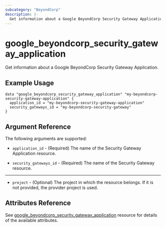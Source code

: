 ```yaml
---
subcategory: "BeyondCorp"
description: |-
  Get information about a Google BeyondCorp Security Gateway Application.
---
```


# google_beyondcorp_security_gateway_application

Get information about a Google BeyondCorp Security Gateway Application.

## Example Usage

```hcl
data "google_beyondcorp_security_gateway_application" "my-beyondcorp-security-gateway-application" {
  application_id = "my-beyondcorp-security-gateway-application"
  security_gateways_id = "my-beyondcorp-security-gateway"
}
```

## Argument Reference

The following arguments are supported:

* `application_id` - (Required) The name of the Security Gateway Application resource.

* `security_gateways_id` - (Required) The name of the Security Gateway resource.

- - -

* `project` - (Optional) The project in which the resource belongs. If it
    is not provided, the provider project is used.

## Attributes Reference

See [google_beyondcorp_security_gateway_application](https://registry.terraform.io/providers/hashicorp/google/latest/docs/resources/beyondcorp_security_gateway_application) resource for details of the available attributes.